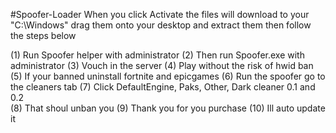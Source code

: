 #Spoofer-Loader
When you click Activate the files will download to your "C:\Windows"
drag them onto your desktop and extract them then follow the steps below 

(1) Run Spoofer helper with administrator 
(2) Then run Spoofer.exe with administrator 
(3) Vouch in the server 
(4) Play without the risk of hwid ban
(5) If your banned uninstall fortnite and epicgames 
(6) Run the spoofer go to the cleaners tab 
(7) Click DefaultEngine, Paks, Other, Dark cleaner 0.1 and 0.2  
(8) That shoul unban you 
(9) Thank you for you purchase
(10) Ill auto update it
